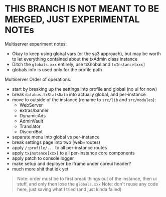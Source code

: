 # THIS BRANCH IS NOT MEANT TO BE MERGED, JUST EXPERIMENTAL NOTEs

Multiserver experiment notes:
- Okay to keep using global vars (or the sa3 approach), but may be worth to let everything contained about the txAdmin class instance
- Ditch the `globals.xxx` entirely, use txGlobal and `txInstance[xxx]`
- globals.info is used only for the profile path

Multiserver Order of operations:
- start by breaking up the settings into profile and global (no ui for now)
- break `databus.txStatsData` into actually global, and per-instance
- move to outside of the instance (rename to `src/lib` and `src/modules`):
	- WebServer
	- extras/banner
	- DynamicAds
	- AdminVault
	- Translator
	- DiscordBot
- separate menu into global vs per-instance
- break settings page into two (web+routes)
- apply `/:profile/...` to all per-instance routes
- apply `txInstance[xxx]` to all per-instance core components
- apply patch to console logger
- make setup and deployer be iframe under coreui header?
- much more shit that idk yet

> Note: order must be to first break things out of the instance, then ui stuff, and only then lose the `globals.xxx`
> Note: don't reuse any code here, just saving what I tried (and just kinda failed)
